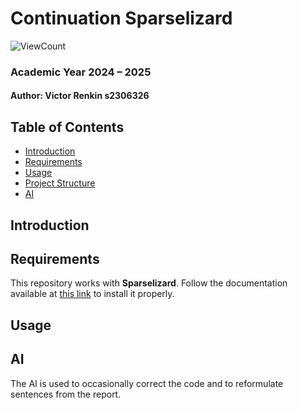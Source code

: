 # Continuation Sparselizard
![ViewCount](https://hits.seeyoufarm.com/api/count/incr/badge.svg?url=https://github.com/VictorRenkin/continuation_sparselizard&count_bg=%2379C83D&title_bg=%23555555&icon=github.svg&icon_color=%23E7E7E7&title=views&edge_flat=false)
### Academic Year 2024 – 2025

#### Author: Victor Renkin s2306326

## Table of Contents
- [Introduction](#introduction)
- [Requirements](#requirements)
- [Usage](#usage)
- [Project Structure](#project-structure)
- [AI](#ai)

## Introduction

## Requirements  
This repository works with **Sparselizard**. Follow the documentation available at [this link](https://github.com/halbux/sparselizard-users/tree/main/api/python) to install it properly.  

## Usage

## AI
The AI is used to occasionally correct the code and to reformulate sentences from the report.